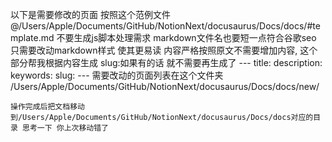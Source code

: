 以下是需要修改的页面
    按照这个范例文件
    @/Users/Apple/Documents/GitHub/NotionNext/docusaurus/Docs/docs/#template.md
    不要生成js脚本处理需求
    markdown文件名也要短一点符合谷歌seo
    只需要改动markdown样式 使其更易读 内容严格按照原文不需要增加内容,
    这个部分帮我根据内容生成 slug:如果有的话 就不需要再生成了
    ---
    title: 
    description: 
    keywords: 
    slug:
    ---
    需要改动的页面列表在这个文件夹
    /Users/Apple/Documents/GitHub/NotionNext/docusaurus/Docs/docs/new/

    操作完成后把文档移动到/Users/Apple/Documents/GitHub/NotionNext/docusaurus/Docs/docs对应的目录 思考一下 你上次移动错了


    